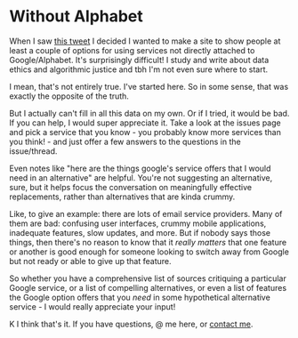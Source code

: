 # Without Alphabet

When I saw [this tweet](https://twitter.com/googlepubpolicy/status/1491082111163723778) I decided I wanted to make a site to show people at least a couple of options for using services not directly attached to Google/Alphabet. It's surprisingly difficult! I study and write about data ethics and algorithmic justice and tbh I'm not even sure where to start.

I mean, that's not entirely true. I've started here. So in some sense, that was exactly the opposite of the truth.

But I actually can't fill in all this data on my own. Or if I tried, it would be bad. If you can help, I would super appreciate it. Take a look at the issues page and pick a service that you know - you probably know more services than you think! - and just offer a few answers to the questions in the issue/thread.

Even notes like "here are the things google's service offers that I would need in an alternative" are helpful. You're not suggesting an alternative, sure, but it helps focus the conversation on meaningfully effective replacements, rather than alternatives that are kinda crummy.

Like, to give an example: there are lots of email service providers. Many of them are bad: confusing user interfaces, crummy mobile applications, inadequate features, slow updates, and more. But if nobody says those things, then there's no reason to know that it *really matters* that one feature or another is good enough for someone looking to switch away from Google but not ready or able to give up that feature.

So whether you have a comprehensive list of sources critiquing a particular Google service, or a list of compelling alternatives, or even a list of features the Google option offers that you *need* in some hypothetical alternative service - I would really appreciate your input!

K I think that's it. If you have questions, @ me here, or [contact me](//al2.in/contact).
